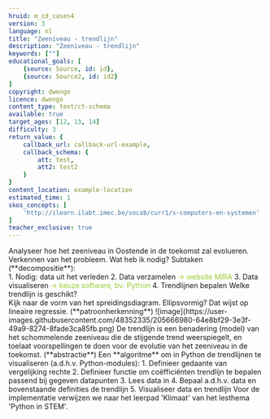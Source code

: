 ```yaml
---
hruid: m_cd_cases4
version: 3
language: nl
title: "Zeeniveau - trendlijn"
description: "Zeeniveau - trendlijn"
keywords: [""]
educational_goals: [
    {source: Source, id: id}, 
    {source: Source2, id: id2}
]
copyright: dwengo
licence: dwengo
content_type: text/ct-schema
available: true
target_ages: [12, 13, 14]
difficulty: 3
return_value: {
    callback_url: callback-url-example,
    callback_schema: {
        att: test,
        att2: test2
    }
}
content_location: example-location
estimated_time: 1
skos_concepts: [
    'http://ilearn.ilabt.imec.be/vocab/curr1/s-computers-en-systemen'
]
teacher_exclusive: true
---
```


<context>
Analyseer hoe het zeeniveau in Oostende in de toekomst zal evolueren. 
</context>
<decomposition>
Verkennen van het probleem. Wat heb ik nodig? Subtaken (**decompositie**):<br>
1. Nodig: data uit het verleden 
2. Data verzamelen <span style="color: yellowgreen">→ website MIRA</span>
3. Data visualiseren <span style="color: yellowgreen">→ keuze software, bv. Python</span>
4. Trendlijnen bepalen
</decomposition>
<patternRecognition>
Welke trendlijn is geschikt? <br>
Kijk naar de vorm van het spreidingsdiagram. Ellipsvormig? Dat wijst op lineaire regressie. (**patroonherkenning**)
![image](https://user-images.githubusercontent.com/48352335/205666980-64e8bf29-3e3f-49a9-8274-8fade3ca85fb.png)
</patternRecognition>
<abstraction>
De trendlijn is een benadering (model) van het schommelende zeeniveau die de stijgende trend weerspiegelt, en toelaat voorspellingen te doen voor de evolutie van het zeeniveau in de toekomst. (**abstractie**)
</abstraction>
<algorithms>
Een **algoritme** om in Python de trendlijnen te visualiseren (a.d.h.v. Python-modules):
1. Definieer gedaante van vergelijking rechte
2. Definieer functie om coëfficiënten trendlijn te bepalen passend bij gegeven datapunten
3. Lees data in
4. Bepaal a.d.h.v. data en bovenstaande definities de trendlijn
5. Visualiseer data en trendlijn
</algorithms>
<implementation>
Voor de implementatie verwijzen we naar het leerpad 'Klimaat' van het lesthema 'Python in STEM'.
</implementation>

